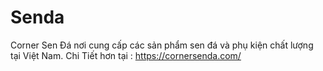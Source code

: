 # Senda
Corner Sen Đá nơi cung cấp các sản phẩm sen đá và phụ kiện chất lượng tại Việt Nam. Chi Tiết hơn tại : https://cornersenda.com/
